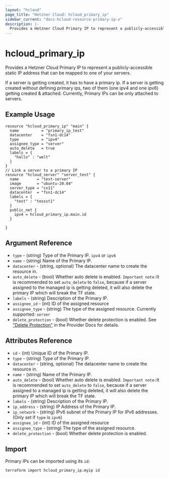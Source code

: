 ```yaml
---
layout: "hcloud"
page_title: "Hetzner Cloud: hcloud_primary_ip"
sidebar_current: "docs-hcloud-resource-primary-ip-x"
description: |-
  Provides a Hetzner Cloud Primary IP to represent a publicly-accessible static IP address that can be mapped to one of your servers.
---
```


# hcloud_primary_ip

Provides a Hetzner Cloud Primary IP to represent a publicly-accessible static IP address that can be mapped to one of your servers.

If a server is getting created, it has to have a primary ip. If a server is getting created without defining primary ips, two of them (one ipv4 and one ipv6) getting created & attached.
Currently, Primary IPs can be only attached to servers.

## Example Usage

```hcl
resource "hcloud_primary_ip" "main" {
  name          = "primary_ip_test"
  datacenter    = "fsn1-dc14"
  type          = "ipv4"
  assignee_type = "server"
  auto_delete   = true
  labels = {
    "hallo" : "welt"
  }
}
// Link a server to a primary IP
resource "hcloud_server" "server_test" {
  name        = "test-server"
  image       = "ubuntu-20.04"
  server_type = "cx11"
  datacenter  = "fsn1-dc14"
  labels = {
    "test" : "tessst1"
  }
  public_net {
    ipv4 = hcloud_primary_ip.main.id
  }

}
```

## Argument Reference

- `type` - (string) Type of the Primary IP. `ipv4` or `ipv6`
- `name` - (string) Name of the Primary IP.
- `datacenter` - (string, optional) The datacenter name to create the resource in.
- `auto_delete` - (bool) Whether auto delete is enabled.
  `Important note:`It is recommended to set `auto_delete` to `false`, because if a server assigned to the managed ip is getting deleted, it will also delete the primary IP which will break the TF state.
- `labels` - (string) Description of the Primary IP.
- `assignee_id` - (int) ID of the assigned resource
- `assignee_type` - (string) The type of the assigned resource. Currently supported: `server`
- `delete_protection` - (bool) Whether delete protection is enabled. See ["Delete Protection"](../index.html.markdown#delete-protection) in the Provider Docs for details.

## Attributes Reference

- `id` - (int) Unique ID of the Primary IP.
- `type` - (string) Type of the Primary IP.
- `datacenter` - (string, optional) The datacenter name to create the resource in.
- `name` - (string) Name of the Primary IP.
- `auto_delete` - (bool) Whether auto delete is enabled.
  `Important note:`It is recommended to set `auto_delete` to `false`, because if a server assigned to a managed ip is getting deleted, it will also delete the primary IP which will break the TF state.
- `labels` - (string) Description of the Primary IP.
- `ip_address` - (string) IP Address of the Primary IP.
- `ip_network` - (string) IPv6 subnet of the Primary IP for IPv6 addresses. (Only set if `type` is `ipv6`)
- `assignee_id` - (int) ID of the assigned resource
- `assignee_type` - (string) The type of the assigned resource.
- `delete_protection` - (bool) Whether delete protection is enabled.

## Import

Primary IPs can be imported using its `id`:

```
terraform import hcloud_primary_ip.myip id
```
